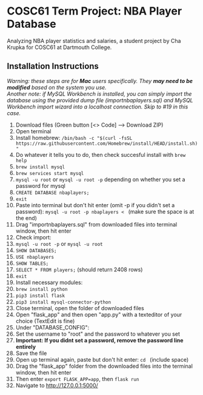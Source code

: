 # COSC61 Term Project: NBA Player Database #
Analyzing NBA player statistics and salaries, a student project by Cha Krupka for COSC61 at Dartmouth College.
## Installation Instructions ##
_Warning: these steps are for **Mac** users specifically. They **may need to be modified** based on the system you use._  
_Another note: if MySQL Workbench is installed, you can simply import the database using the provided dump file (importnbaplayers.sql) and MySQL Workbench import wizard into a localhost connection. Skip to #19 in this case._
1. Download files (Green button [<> Code] --> Download ZIP)
2. Open terminal
3. Install homebrew: `/bin/bash -c "$(curl -fsSL https://raw.githubusercontent.com/Homebrew/install/HEAD/install.sh)"`
4. Do whatever it tells you to do, then check succesful install with `brew help`
5. `brew install mysql`
6. `brew services start mysql`
7. `mysql -u root` or `mysql -u root -p` depending on whether you set a password for mysql
8. `CREATE DATABASE nbaplayers;`
9. `exit`
10. Paste into terminal but don't hit enter (omit -p if you didn't set a password): `mysql -u root -p nbaplayers < ` (make sure the space is at the end)
11. Drag "importnbaplayers.sql" from downloaded files into terminal window, then hit enter
12. Check import:
13. `mysql -u root -p` or `mysql -u root`
14. `SHOW DATABASES;`
15. `USE nbaplayers`
16. `SHOW TABLES;`
17. `SELECT * FROM players;` (should return 2408 rows)
18. `exit`
19. Install necessary modules:
20. `brew install python`
21. `pip3 install flask`
22. `pip3 install mysql-connector-python`
23. Close terminal, open the folder of downloaded files
24. Open "flask_app" and then open "app.py" with a texteditor of your choice (TextEdit is fine)
25. Under "DATABASE_CONFIG":
26. Set the username to "root" and the password to whatever you set
27. **Important: If you didnt set a password, remove the password line entirely**
28. Save the file
29. Open up terminal again, paste but don't hit enter: `cd ` (include space)
30. Drag the "flask_app" folder from the downloaded files into the terminal window, then hit enter
31. Then enter `export FLASK_APP=app`, then `flask run`
32. Navigate to http://127.0.0.1:5000/

